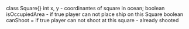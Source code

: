 class Square{}
  int x, y - coordinantes of square in ocean;
  boolean isOccupiedArea  - if true player can not place ship on this Square
  boolean canShoot = if true player can not shoot at this square - already shooted 